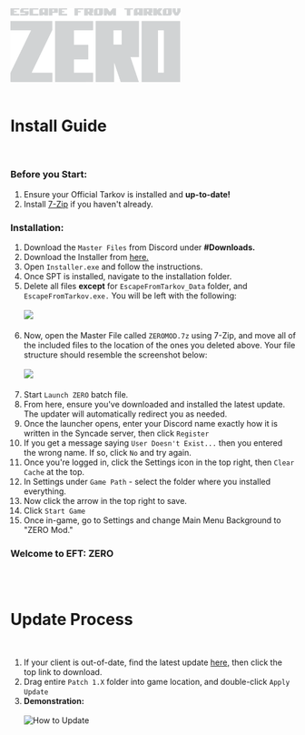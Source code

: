 <img src="https://github.com/bansakai/ZERO/blob/main/Resources/SimpleLogo.png" width="300" /><br><br>

# Install Guide
<br>

### Before you Start:

1. Ensure your Official Tarkov is installed and **up-to-date!**
2. Install [7-Zip](https://www.7-zip.org/a/7z2409-x64.exe) if you haven't already.

### Installation:

1. Download the `Master Files` from Discord under **#Downloads.**
2. Download the Installer from [here.](https://syncade.gg/spt)
3. Open `Installer.exe` and follow the instructions.
4. Once SPT is installed, navigate to the installation folder.
5. Delete all files **except** for `EscapeFromTarkov_Data` folder, and `EscapeFromTarkov.exe.` You will be left with the following:<br><br><img src="https://gitfront.io/r/bansakai/em1m9ZL7VfDC/ZERO/raw/Resources/Remains.png" width="500" /><br><br>
6. Now, open the Master File called `ZEROMOD.7z` using 7-Zip, and move all of the included files to the location of the ones you deleted above. Your file structure should resemble the screenshot below:<br><br><img src="https://gitfront.io/r/bansakai/em1m9ZL7VfDC/ZERO/raw/Resources/Structure.png" width="500" /><br><br>
7. Start `Launch ZERO` batch file.
8. From here, ensure you've downloaded and installed the latest update. The updater will automatically redirect you as needed.
9. Once the launcher opens, enter your Discord name exactly how it is written in the Syncade server, then click `Register`
10. If you get a message saying `User Doesn't Exist...` then you entered the wrong name. If so, click `No` and try again.
11. Once you're logged in, click the Settings icon in the top right, then `Clear Cache` at the top.
12. In Settings under `Game Path` - select the folder where you installed everything.
13. Now click the arrow in the top right to save.
14. Click `Start Game`
15. Once in-game, go to Settings and change Main Menu Background to "ZERO Mod."

### Welcome to **EFT: ZERO**
<br><br>

# Update Process
<br>

1. If your client is out-of-date, find the latest update [here,](https://github.com/bansakai/ZERO/releases/latest/) then click the top link to download.
2. Drag entire `Patch 1.X` folder into game location, and double-click `Apply Update`
3. **Demonstration:**<br><br>
![How to Update](https://github.com/bansakai/ZERO/blob/main/Resources/HowToUpdate.gif)
